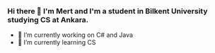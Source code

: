 ### Hi there 👋 I'm Mert and I'm a student in Bilkent University studying CS at Ankara.

- 🔭 I’m currently working on C# and Java
- 🌱 I’m currently learning CS

<!--
**metoi01/metoi01** is a ✨ _special_ ✨ repository because its `README.md` (this file) appears on your GitHub profile.

Hi there I'm Mert and I'm a student in Bilkent University studying CS at Ankara.

- 🔭 I’m currently working on C# and Java
- 🌱 I’m currently learning CS
-->
